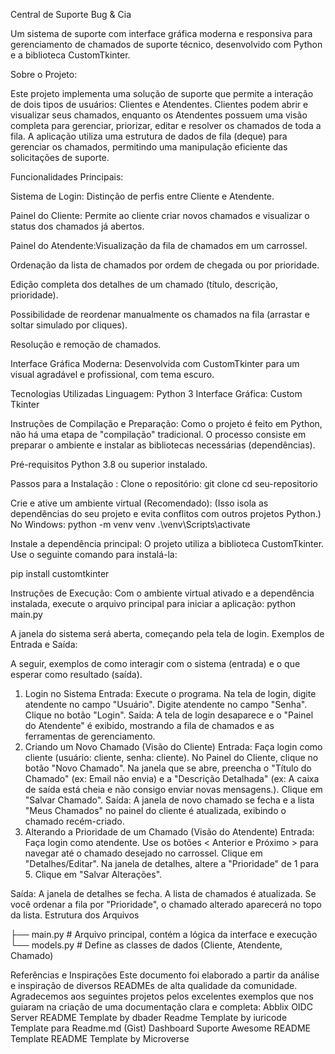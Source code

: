 Central de Suporte Bug & Cia

Um sistema de suporte com interface gráfica moderna e responsiva para gerenciamento de chamados de suporte técnico, desenvolvido com Python e a biblioteca CustomTkinter.

Sobre o Projeto: 

Este projeto implementa uma solução de suporte que permite a interação de dois tipos de usuários: Clientes e Atendentes. Clientes podem abrir e visualizar seus chamados, enquanto os Atendentes possuem uma visão completa para gerenciar, priorizar, editar e resolver os chamados de toda a fila.
A aplicação utiliza uma estrutura de dados de fila (deque) para gerenciar os chamados, permitindo uma manipulação eficiente das solicitações de suporte.

Funcionalidades Principais:

Sistema de Login: Distinção de perfis entre Cliente e Atendente.

Painel do Cliente: Permite ao cliente criar novos chamados e visualizar o status dos chamados já abertos.

Painel do Atendente:Visualização da fila de chamados em um carrossel.

Ordenação da lista de chamados por ordem de chegada ou por prioridade.

Edição completa dos detalhes de um chamado (título, descrição, prioridade).

Possibilidade de reordenar manualmente os chamados na fila (arrastar e soltar simulado por cliques).

Resolução e remoção de chamados.

Interface Gráfica Moderna: Desenvolvida com CustomTkinter para um visual agradável e profissional, com tema escuro.

Tecnologias Utilizadas
Linguagem: Python 3
Interface Gráfica: Custom Tkinter

Instruções de Compilação e Preparação: Como o projeto é feito em Python, não há uma etapa de "compilação" tradicional. O processo consiste em preparar o ambiente e instalar as bibliotecas necessárias (dependências).

Pré-requisitos
Python 3.8 ou superior instalado.

Passos para a Instalação :
Clone o repositório:
git clone 
cd seu-repositorio

Crie e ative um ambiente virtual (Recomendado): (Isso isola as dependências do seu projeto e evita conflitos com outros projetos Python.)
No Windows:
python -m venv venv
.\venv\Scripts\activate

Instale a dependência principal: O projeto utiliza a biblioteca CustomTkinter. Use o seguinte comando para instalá-la:

pip install customtkinter

Instruções de Execução: 
Com o ambiente virtual ativado e a dependência instalada, execute o arquivo principal para iniciar a aplicação:
python main.py


A janela do sistema será aberta, começando pela tela de login.
Exemplos de Entrada e Saída:

A seguir, exemplos de como interagir com o sistema (entrada) e o que esperar como resultado (saída).
1. Login no Sistema
Entrada:
Execute o programa.
Na tela de login, digite atendente no campo "Usuário".
Digite atendente no campo "Senha".
Clique no botão "Login".
Saída: A tela de login desaparece e o "Painel do Atendente" é exibido, mostrando a fila de chamados e as ferramentas de gerenciamento.
2. Criando um Novo Chamado (Visão do Cliente)
Entrada:
Faça login como cliente (usuário: cliente, senha: cliente).
No Painel do Cliente, clique no botão "Novo Chamado".
Na janela que se abre, preencha o "Título do Chamado" (ex: Email não envia) e a "Descrição Detalhada" (ex: A caixa de saída está cheia e não consigo enviar novas mensagens.).
Clique em "Salvar Chamado".
Saída: A janela de novo chamado se fecha e a lista "Meus Chamados" no painel do cliente é atualizada, exibindo o chamado recém-criado.
3. Alterando a Prioridade de um Chamado (Visão do Atendente)
Entrada:
Faça login como atendente.
Use os botões < Anterior e Próximo > para navegar até o chamado desejado no carrossel.
Clique em "Detalhes/Editar".
Na janela de detalhes, altere a "Prioridade" de 1 para 5.
Clique em "Salvar Alterações".

Saída: A janela de detalhes se fecha. A lista de chamados é atualizada. Se você ordenar a fila por "Prioridade", o chamado alterado aparecerá no topo da lista.
Estrutura dos Arquivos

├── main.py             # Arquivo principal, contém a lógica da interface e execução
└── models.py           # Define as classes de dados (Cliente, Atendente, Chamado)


Referências e Inspirações
Este documento foi elaborado a partir da análise e inspiração de diversos READMEs de alta qualidade da comunidade. Agradecemos aos seguintes projetos pelos excelentes exemplos que nos guiaram na criação de uma documentação clara e completa:
Abblix OIDC Server
README Template by dbader
Readme Template by iuricode
Template para Readme.md (Gist)
Dashboard Suporte
Awesome README Template
README Template by Microverse

